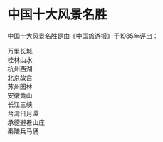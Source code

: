 # 中国十大风景名胜  
中国十大风景名胜是由《中国旅游报》于1985年评出：  

万里长城  
桂林山水  
杭州西湖  
北京故宫  
苏州园林  
安徽黄山  
长江三峡  
台湾日月潭  
承德避暑山庄  
秦陵兵马俑  
